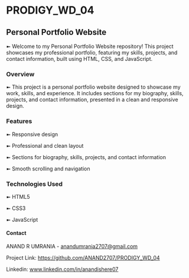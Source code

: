 # PRODIGY_WD_04

## Personal Portfolio Website
➼ Welcome to my Personal Portfolio Website repository! This project showcases my professional portfolio, featuring my skills, projects, and contact information, built using HTML, CSS, and JavaScript.

### Overview
➼ This project is a personal portfolio website designed to showcase my work, skills, and experience. It includes sections for my biography, skills, projects, and contact information, presented in a clean and responsive design.

### Features
➼ Responsive design

➼ Professional and clean layout

➼ Sections for biography, skills, projects, and contact information

➼ Smooth scrolling and navigation


### Technologies Used
➼ HTML5

➼ CSS3

➼ JavaScript

#### Contact
ANAND R UMRANIA - anandumrania2707@gmail.com

Project Link: https://github.com/ANAND2707/PRODIGY_WD_04

Linkedin: www.linkedin.com/in/anandishere07
